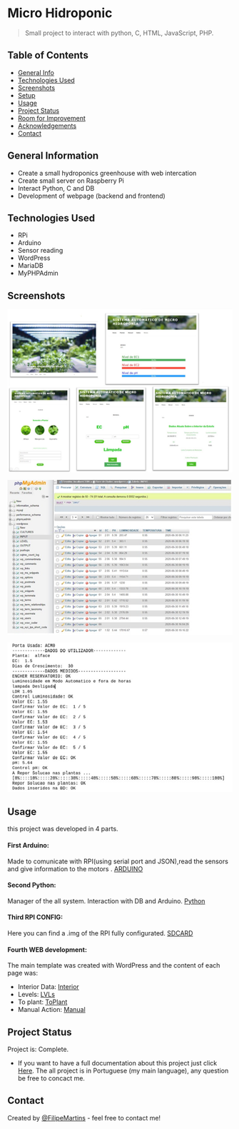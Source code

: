 # Micro Hidroponic
> Small project to interact with python, C, HTML, JavaScript, PHP.

## Table of Contents
* [General Info](#general-information)
* [Technologies Used](#technologies-used)
* [Screenshots](#screenshots)
* [Setup](#setup)
* [Usage](#usage)
* [Project Status](#project-status)
* [Room for Improvement](#room-for-improvement)
* [Acknowledgements](#acknowledgements)
* [Contact](#contact)
<!-- * [License](#license) -->


## General Information
- Create a small hydroponics greenhouse with web intercation
- Create small server on Raspberry Pi
- Interact Python, C and DB
- Development of webpage (backend and frontend)

## Technologies Used
- RPi
- Arduino
- Sensor reading
- WordPress
- MariaDB
- MyPHPAdmin


## Screenshots

<div align="center">

![screenshot1](./img/Web.jpg)

![screenshot2](./img/DB.jpg)

![screenshot2](./img/shell.jpg)

</div>



## Usage
this project was developed in 4 parts.

#### First Arduino:
Made to comunicate with RPI(using serial port and JSON),read the sensors and give information to the motors .
[ARDUINO](.Arduino_Final.ino)

#### Second Python:
Manager of the all system. Interaction with DB and Arduino.
[Python](.Gestor_Final.ino)

#### Third RPI CONFIG:
Here you can find a .img of the RPI fully configurated.
[SDCARD](.Filipe.img)

#### Fourth WEB development:
The main template was created with WordPress and the content of each page was:
 - Interior Data: [Interior](.Dados_interior.html)
 - Levels: [LVLs](.NIveis.html)
 - To plant: [ToPlant](.Plantar.html)
 - Manual Action: [Manual](.Manual.html)

## Project Status

Project is: Complete.
* If you want to have a full documentation about this project just click [Here](.FilipeMartins_RelatorioFinal.docx).
The all project is in Portuguese (my main language), any question be free to concact me.


## Contact
Created by [@FilipeMartins](https://www.linkedin.com/in/filipe-martins-541088b0/) - feel free to contact me!
